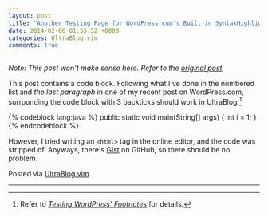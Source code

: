 ```yaml
---
layout: post
title: "Another Testing Page for WordPress.com's Built-in SyntaxHighlighter and UltraBlog"
date: 2014-02-06 01:55:52 +0800
categories: UltraBlog.vim
comments: true
---
```


*Note: This post won't make sense here. Refer to the
[original post][orig_post].*

<!-- more -->

This post contains a code block. Following what I've done in the
numbered list and *the last paragraph* in one of my recent post on
WordPress.com, surrounding the code block with 3 backticks should work
in UltraBlog.[^pp]

{% codeblock lang:java %}
public static void main(String[] args) {
    int i = 1;
}
{% endcodeblock %}

However, I tried writing an `<html>` tag in the online editor, and the
code was stripped of. Anyways, there's [Gist] on GitHub, so there
should be no problem.

Posted via [UltraBlog.vim][end].

---
[^pp]: Refer to [*Testing WordPress' Footnotes*][pp] for details.

[orig_post]: http://blogueun.wordpress.com/2014/02/06/another-testing-page-for-wordpress-coms-built-in-syntaxhighlighter-and-ultrablog/
[pp]: /blog/2014/02/06/testing-wordpress-footnotes/
[Gist]: https://gist.github.com
[end]: http://0x3f.org/blog/ultrablog-as-an-ultimate-vim-blogging-plugin/
